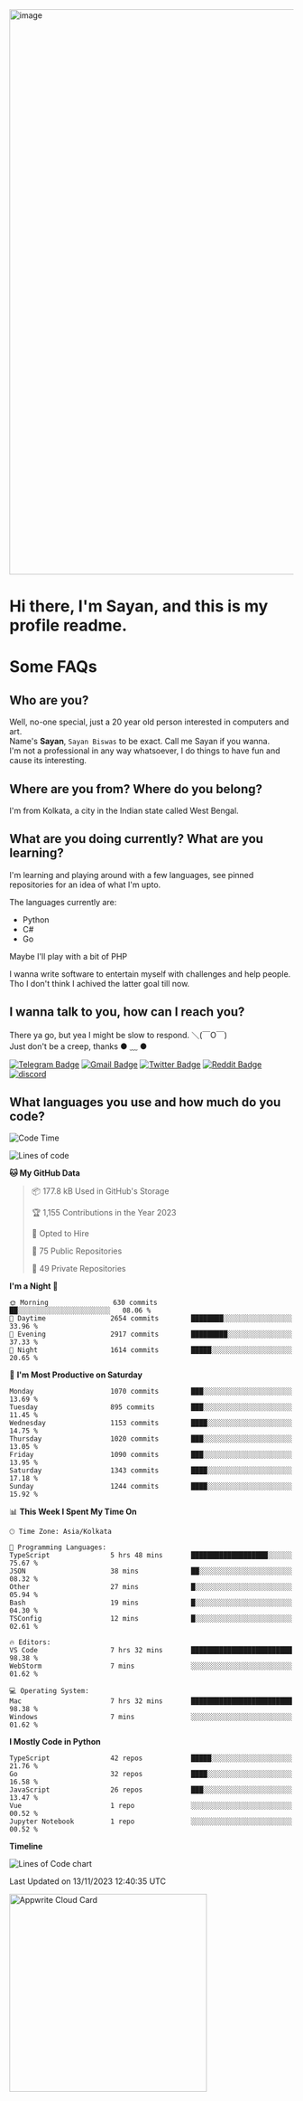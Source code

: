 <img src="https://github.com/Dank-del/Dank-del/assets/63096193/045e227e-4ef3-4c82-82b9-d22540fc40f7" alt="image" width="1000"/>


# **Hi there, I'm Sayan, and this is my profile readme.**
<!--  [![Profile views](https://gpvc.arturio.dev/dank-del)](https://github.com/dank-del) -->
# Some FAQs

## **Who are you?**

Well, no-one special, just a 20 year old person interested in computers and art. \
Name's **Sayan**, `Sayan Biswas` to be exact. Call me Sayan if you wanna. \
I'm not a professional in any way whatsoever, I do things to have fun and cause its interesting.

## **Where are you from? Where do you belong?**

I'm from Kolkata, a city in the Indian state called West Bengal.

## **What are you doing currently? What are you learning?**

I'm learning and playing around with a few languages, see pinned repositories for an idea of what I'm upto.

The languages currently are:

- Python
- C#
- Go

Maybe I'll play with a bit of PHP

I wanna write software to entertain myself with challenges and help people. \
Tho I don't think I achived the latter goal till now.

<!--## **Eww, I see a weeb profile.**

Can't help it, it's the best way to hide my face on this account
> Why do people hate weebs .-.

## **Cool, what more interests you?**

My interests are quite, weird. They're scattered all over the place. \
I've been fascinated by music and have studied it since the age of 6, I've performed on stage and on air but yeah now I've been away from that. I specialize in key instruments. \
Another thing that interests me is Media Production, aka, working with audio, video and broadcasting media.

> I just like art in general. also feeds the reason of me being obsessed with Japanese drawings (⋟ ﹏ ⋞)-->

## **I wanna talk to you, how can I reach you?**

There ya go, but yea I might be slow to respond. ＼(￣O￣) \
Just don't be a creep, thanks ● ﹏ ●

[![Telegram Badge](https://img.shields.io/badge/-dank_as_fuck-1ca0f1?style=flat-square&logo=telegram&logoColor=white&link=https://t.me/dank_as_fuck)](https://t.me/dank_as_fuck)
[![Gmail Badge](https://img.shields.io/badge/-sayan@asia.com-c14438?style=flat-square&logo=Gmail&logoColor=white&link=mailto:sayan@asia.com)](mailto:sayan@asia.com)
[![Twitter Badge](https://img.shields.io/twitter/follow/TheDankDel?style=social)](https://twitter.com/TheDankDel)
[![Reddit Badge](https://img.shields.io/reddit/user-karma/combined/dank_as_fuck_?style=social)](https://www.reddit.com/user/dank_as_fuck_/)
[![discord](https://discord-md-badge.vercel.app/api/shield/506536929152466945?style=social)](https://discordapp.com/users/506536929152466945)

## **What languages you use and how much do you code?**

<!--START_SECTION:waka-->
![Code Time](http://img.shields.io/badge/Code%20Time-1%2C313%20hrs%2023%20mins-blue)

![Lines of code](https://img.shields.io/badge/From%20Hello%20World%20I%27ve%20Written-5.9%20million%20lines%20of%20code-blue)

**🐱 My GitHub Data** 

> 📦 177.8 kB Used in GitHub's Storage 
 > 
> 🏆 1,155 Contributions in the Year 2023
 > 
> 💼 Opted to Hire
 > 
> 📜 75 Public Repositories 
 > 
> 🔑 49 Private Repositories 
 > 
**I'm a Night 🦉** 

```text
🌞 Morning                630 commits         ██░░░░░░░░░░░░░░░░░░░░░░░   08.06 % 
🌆 Daytime                2654 commits        ████████░░░░░░░░░░░░░░░░░   33.96 % 
🌃 Evening                2917 commits        █████████░░░░░░░░░░░░░░░░   37.33 % 
🌙 Night                  1614 commits        █████░░░░░░░░░░░░░░░░░░░░   20.65 % 
```
📅 **I'm Most Productive on Saturday** 

```text
Monday                   1070 commits        ███░░░░░░░░░░░░░░░░░░░░░░   13.69 % 
Tuesday                  895 commits         ███░░░░░░░░░░░░░░░░░░░░░░   11.45 % 
Wednesday                1153 commits        ████░░░░░░░░░░░░░░░░░░░░░   14.75 % 
Thursday                 1020 commits        ███░░░░░░░░░░░░░░░░░░░░░░   13.05 % 
Friday                   1090 commits        ███░░░░░░░░░░░░░░░░░░░░░░   13.95 % 
Saturday                 1343 commits        ████░░░░░░░░░░░░░░░░░░░░░   17.18 % 
Sunday                   1244 commits        ████░░░░░░░░░░░░░░░░░░░░░   15.92 % 
```


📊 **This Week I Spent My Time On** 

```text
🕑︎ Time Zone: Asia/Kolkata

💬 Programming Languages: 
TypeScript               5 hrs 48 mins       ███████████████████░░░░░░   75.67 % 
JSON                     38 mins             ██░░░░░░░░░░░░░░░░░░░░░░░   08.32 % 
Other                    27 mins             █░░░░░░░░░░░░░░░░░░░░░░░░   05.94 % 
Bash                     19 mins             █░░░░░░░░░░░░░░░░░░░░░░░░   04.30 % 
TSConfig                 12 mins             █░░░░░░░░░░░░░░░░░░░░░░░░   02.61 % 

🔥 Editors: 
VS Code                  7 hrs 32 mins       █████████████████████████   98.38 % 
WebStorm                 7 mins              ░░░░░░░░░░░░░░░░░░░░░░░░░   01.62 % 

💻 Operating System: 
Mac                      7 hrs 32 mins       █████████████████████████   98.38 % 
Windows                  7 mins              ░░░░░░░░░░░░░░░░░░░░░░░░░   01.62 % 
```

**I Mostly Code in Python** 

```text
TypeScript               42 repos            █████░░░░░░░░░░░░░░░░░░░░   21.76 % 
Go                       32 repos            ████░░░░░░░░░░░░░░░░░░░░░   16.58 % 
JavaScript               26 repos            ███░░░░░░░░░░░░░░░░░░░░░░   13.47 % 
Vue                      1 repo              ░░░░░░░░░░░░░░░░░░░░░░░░░   00.52 % 
Jupyter Notebook         1 repo              ░░░░░░░░░░░░░░░░░░░░░░░░░   00.52 % 
```



**Timeline**

![Lines of Code chart](https://raw.githubusercontent.com/Dank-del/Dank-del/main/assets/bar_graph.png)


 Last Updated on 13/11/2023 12:40:35 UTC
<!--END_SECTION:waka-->

<!--## **Can I stalk your spotify?**

Um sure.

![OwO Spotify](https://spotify-recently-played-readme.vercel.app/api?user=31fdrsslnr7nvq4ytqwtw7c4rxfm&count=5)-->

<a href="https://cloud.appwrite.io/card/64773257171d49803c27">
	<img width="350" src="https://cloud.appwrite.io/v1/cards/cloud?userId=64773257171d49803c27" alt="Appwrite Cloud Card" />
</a>
